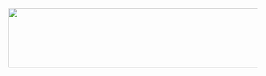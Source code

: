 <a href="https://github.com/devxb/gitanimals">
  <img src="https://render.gitanimals.org/lines/{oxyyz}" width="1000" height="120"/>
</a>
